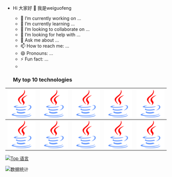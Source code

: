 - Hi 大家好 👋  我是weiguofeng

  - 🔭 I’m currently working on ...
  - 🌱 I’m currently learning ...
  - 👯 I’m looking to collaborate on ...
  - 🤔 I’m looking for help with ...
  - 💬 Ask me about ...
  - 📫 How to reach me: ...
  - 😄 Pronouns: ...
  - ⚡ Fun fact: ...
  - 

  ### My top 10 technologies

|![](https://github.com/weiguofeng/docs/blob/feature-1/docs/images/java.svg)|![](https://github.com/weiguofeng/docs/blob/feature-1/docs/images/java.svg)|![](https://github.com/weiguofeng/docs/blob/feature-1/docs/images/java.svg)|![](https://github.com/weiguofeng/docs/blob/feature-1/docs/images/java.svg)|![](https://github.com/weiguofeng/docs/blob/feature-1/docs/images/java.svg)|
|---|---|---|---|---|
|![](https://github.com/weiguofeng/docs/blob/feature-1/docs/images/java.svg)|![](https://github.com/weiguofeng/docs/blob/feature-1/docs/images/java.svg)|![](https://github.com/weiguofeng/docs/blob/feature-1/docs/images/java.svg)|![](https://github.com/weiguofeng/docs/blob/feature-1/docs/images/java.svg)|![](https://github.com/weiguofeng/docs/blob/feature-1/docs/images/java.svg)|

  <!-- 设置语言卡片 -->
  [![Top 语言](https://github-readme-stats.vercel.app/api/top-langs/?username=weiguofeng)](https://github.com/anuraghazra/github-readme-stats)


  <!-- 设置图标 -->

  <!-- 编辑主题 -->
  ![数据统计](https://github-readme-stats.vercel.app/api?username=weiguofeng&show_icons=true&theme=radical)

  


  <!--   这里是模版
  **weiguofeng/weiguofeng** is a ✨ _special_ ✨ repository because its `README.md` (this file) appears on your GitHub profile.

  Here are some ideas to get you started:

  - 🔭 I’m currently working on ...
  - 🌱 I’m currently learning ...
  - 👯 I’m looking to collaborate on ...
  - 🤔 I’m looking for help with ...
  - 💬 Ask me about ...
  - 📫 How to reach me: ...
  - 😄 Pronouns: ...
  - ⚡ Fun fact: ...
    -->
